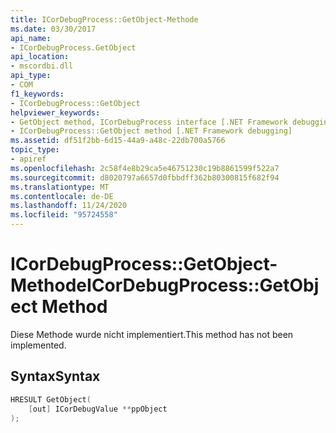 ```yaml
---
title: ICorDebugProcess::GetObject-Methode
ms.date: 03/30/2017
api_name:
- ICorDebugProcess.GetObject
api_location:
- mscordbi.dll
api_type:
- COM
f1_keywords:
- ICorDebugProcess::GetObject
helpviewer_keywords:
- GetObject method, ICorDebugProcess interface [.NET Framework debugging]
- ICorDebugProcess::GetObject method [.NET Framework debugging]
ms.assetid: df51f2bb-6d15-44a9-a48c-22db700a5766
topic_type:
- apiref
ms.openlocfilehash: 2c58f4e8b29ca5e46751230c19b8861599f522a7
ms.sourcegitcommit: d8020797a6657d0fbbdff362b80300815f682f94
ms.translationtype: MT
ms.contentlocale: de-DE
ms.lasthandoff: 11/24/2020
ms.locfileid: "95724558"
---
```

# <a name="icordebugprocessgetobject-method"></a><span data-ttu-id="03c3f-102">ICorDebugProcess::GetObject-Methode</span><span class="sxs-lookup"><span data-stu-id="03c3f-102">ICorDebugProcess::GetObject Method</span></span>

<span data-ttu-id="03c3f-103">Diese Methode wurde nicht implementiert.</span><span class="sxs-lookup"><span data-stu-id="03c3f-103">This method has not been implemented.</span></span>  
  
## <a name="syntax"></a><span data-ttu-id="03c3f-104">Syntax</span><span class="sxs-lookup"><span data-stu-id="03c3f-104">Syntax</span></span>  
  
```cpp  
HRESULT GetObject(  
    [out] ICorDebugValue **ppObject  
);  
```
